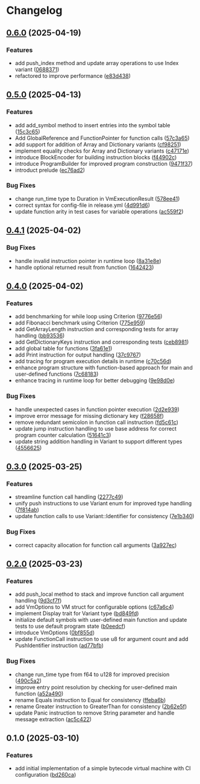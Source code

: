 # Changelog

## [0.6.0](https://github.com/burdockcascade/bytevm/compare/v0.5.0...v0.6.0) (2025-04-19)


### Features

* add push_index method and update array operations to use Index variant ([0688371](https://github.com/burdockcascade/bytevm/commit/06883718255a82f43dc9e0131669d263a0719005))
* refactored to improve performance ([e83d438](https://github.com/burdockcascade/bytevm/commit/e83d43814f7d2231a5e6bc791d0901e1ea912b26))

## [0.5.0](https://github.com/burdockcascade/bytevm/compare/v0.4.1...v0.5.0) (2025-04-13)


### Features

* add add_symbol method to insert entries into the symbol table ([15c3c65](https://github.com/burdockcascade/bytevm/commit/15c3c655b60e3b32f908e89d14b9a96966864c70))
* Add GlobalReference and FunctionPointer for function calls ([57c3a65](https://github.com/burdockcascade/bytevm/commit/57c3a65199061d15d53f7e4d6796189cd5d7e19f))
* add support for addition of Array and Dictionary variants ([cf98251](https://github.com/burdockcascade/bytevm/commit/cf982517b9d62a655d40a52bc03b2fe20aa1e086))
* implement equality checks for Array and Dictionary variants ([c47171e](https://github.com/burdockcascade/bytevm/commit/c47171e61bb2710f40c501939251be2eef3e94d9))
* introduce BlockEncoder for building instruction blocks ([f44902c](https://github.com/burdockcascade/bytevm/commit/f44902c702424ef379d9451c918cfa240bf20ac9))
* introduce ProgramBuilder for improved program construction ([9471f37](https://github.com/burdockcascade/bytevm/commit/9471f375a847c34b6fddf02b7250b97fe8ee80cd))
* introduct prelude ([ec76ad2](https://github.com/burdockcascade/bytevm/commit/ec76ad27f61f5c0a1a1828906e1b636935b93574))


### Bug Fixes

* change run_time type to Duration in VmExecutionResult ([578ee41](https://github.com/burdockcascade/bytevm/commit/578ee41599bdadb3d37d93207fd0b67677e15931))
* correct syntax for config-file in release.yml ([4d991d6](https://github.com/burdockcascade/bytevm/commit/4d991d62feff141acbc1eda79cfaee5374ca488b))
* update function arity in test cases for variable operations ([ac559f2](https://github.com/burdockcascade/bytevm/commit/ac559f280d147b74c98c0663750e5e28f0c777e7))

## [0.4.1](https://github.com/burdockcascade/bytevm/compare/v0.4.0...v0.4.1) (2025-04-02)


### Bug Fixes

* handle invalid instruction pointer in runtime loop ([8a31e8e](https://github.com/burdockcascade/bytevm/commit/8a31e8eb9118c415f728b5070dc0aac98c2a0e42))
* handle optional returned result from function ([1642423](https://github.com/burdockcascade/bytevm/commit/1642423f7df555fe0cda7a11df824f3bd8600724))

## [0.4.0](https://github.com/burdockcascade/bytevm/compare/v0.3.0...v0.4.0) (2025-04-02)


### Features

* add benchmarking for while loop using Criterion ([9776e56](https://github.com/burdockcascade/bytevm/commit/9776e567255cb3cea19d0aea64269f49156f8dfd))
* add Fibonacci benchmark using Criterion ([775e959](https://github.com/burdockcascade/bytevm/commit/775e959a220b03cac36cd006cf6efcf20d438de5))
* add GetArrayLength instruction and corresponding tests for array handling ([bb93536](https://github.com/burdockcascade/bytevm/commit/bb935366c21030f580363bc35de94eefb330b997))
* add GetDictionaryKeys instruction and corresponding tests ([ceb8981](https://github.com/burdockcascade/bytevm/commit/ceb89811b4ca6dd4af5f240977caf3d92d7b5822))
* add global table for functions ([3fa61e1](https://github.com/burdockcascade/bytevm/commit/3fa61e19d37af35986facbbc4be2b06315090a8c))
* add Print instruction for output handling ([37c9767](https://github.com/burdockcascade/bytevm/commit/37c976720bc7d437cdae03ff9a4a4dd661d77d7d))
* add tracing for program execution details in runtime ([c70c56d](https://github.com/burdockcascade/bytevm/commit/c70c56d95bf98cb8cfbba56c5695b35c92d5a729))
* enhance program structure with function-based approach for main and user-defined functions ([7c68183](https://github.com/burdockcascade/bytevm/commit/7c681838b0d5571ebe1b135d312ac63f14b2468a))
* enhance tracing in runtime loop for better debugging ([9e98d0e](https://github.com/burdockcascade/bytevm/commit/9e98d0e8a6d4667d51f988cc396074b568223d56))


### Bug Fixes

* handle unexpected cases in function pointer execution ([2d2e939](https://github.com/burdockcascade/bytevm/commit/2d2e939c2f50c5cc1dd43bf3ef9d3ad1adbcc579))
* improve error message for missing dictionary key ([f28658f](https://github.com/burdockcascade/bytevm/commit/f28658ffd6b712999a8f164185671501af8117f2))
* remove redundant semicolon in function call instruction ([fd5c61c](https://github.com/burdockcascade/bytevm/commit/fd5c61c2ef95b827d77afa5eda8b7dc2e46d7661))
* update jump instruction handling to use base address for correct program counter calculation ([51641c3](https://github.com/burdockcascade/bytevm/commit/51641c385a0e0c8839fc38738d7155bebd19e864))
* update string addition handling in Variant to support different types ([4556625](https://github.com/burdockcascade/bytevm/commit/45566250cdb26d752da2fe86074fec27fab89987))

## [0.3.0](https://github.com/burdockcascade/bytevm/compare/v0.2.0...v0.3.0) (2025-03-25)


### Features

* streamline function call handling ([2277c49](https://github.com/burdockcascade/bytevm/commit/2277c494277010d19ef5241bb8658245f18aab00))
* unify push instructions to use Variant enum for improved type handling ([7f814ab](https://github.com/burdockcascade/bytevm/commit/7f814ab0b7b6913e3cdce117eb4f5fbde23afed1))
* update function calls to use Variant::Identifier for consistency ([7e1b340](https://github.com/burdockcascade/bytevm/commit/7e1b34043003f76f4565aca0c30b6a50e1b7c25b))


### Bug Fixes

* correct capacity allocation for function call arguments ([3a927ec](https://github.com/burdockcascade/bytevm/commit/3a927ec4e75a6b079409307f95a67b06edef39ca))

## [0.2.0](https://github.com/burdockcascade/bytevm/compare/v0.1.0...v0.2.0) (2025-03-23)


### Features

* add push_local method to stack and improve function call argument handling ([9d3cf7f](https://github.com/burdockcascade/bytevm/commit/9d3cf7fdd26381b645175dc4ce02c856ee1c7f42))
* add VmOptions to VM struct for configurable options ([c67a6c4](https://github.com/burdockcascade/bytevm/commit/c67a6c41c4f3fd0c9c6061d5438db48482ff76ca))
* implement Display trait for Variant type ([bd849fd](https://github.com/burdockcascade/bytevm/commit/bd849fd742a1fc6ce55dcce81045bb23b764d206))
* initialize default symbols with user-defined main function and update tests to use default program state ([b0eedcf](https://github.com/burdockcascade/bytevm/commit/b0eedcfac85606dacbff5ebf4bbe793266d16f43))
* introduce VmOptions ([0bf855d](https://github.com/burdockcascade/bytevm/commit/0bf855db98692db5c15acc6028f5f0fa335c398a))
* update FunctionCall instruction to use u8 for argument count and add PushIdentifier instruction ([ad77bfb](https://github.com/burdockcascade/bytevm/commit/ad77bfb8e0a3dc0400e2fc908e8ae6d92bea849b))


### Bug Fixes

* change run_time type from f64 to u128 for improved precision ([490c5a2](https://github.com/burdockcascade/bytevm/commit/490c5a2ffcfc068c520b59493062ef4abab5bec9))
* improve entry point resolution by checking for user-defined main function ([a52a490](https://github.com/burdockcascade/bytevm/commit/a52a49066a52018973394de7c51799c91a563e56))
* rename Equals instruction to Equal for consistency ([ffeba6b](https://github.com/burdockcascade/bytevm/commit/ffeba6be78bfb5907ab47e20b18f22fb0d5346e8))
* rename Greater instruction to GreaterThan for consistency ([2b62e5f](https://github.com/burdockcascade/bytevm/commit/2b62e5f59e0edc5de9dcb1d2e77e011a745e0f32))
* update Panic instruction to remove String parameter and handle message extraction ([ac5c422](https://github.com/burdockcascade/bytevm/commit/ac5c422afcf34376c4d32822680a65de958f7367))

## 0.1.0 (2025-03-10)


### Features

* add initial implementation of a simple bytecode virtual machine with CI configuration ([bd260ca](https://github.com/burdockcascade/bytevm/commit/bd260ca045a82059cc560f3614455cf942b199a5))
